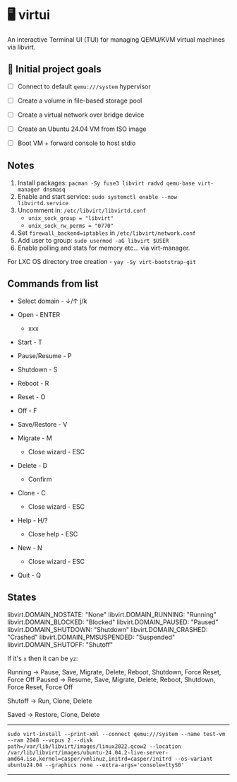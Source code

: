 # 🖥️ virtui

An interactive Terminal UI (TUI) for managing QEMU/KVM virtual machines via libvirt. 

## 🎯 Initial project goals

- [ ] Connect to default `qemu:///system` hypervisor
- [ ] Create a volume in file-based storage pool
- [ ] Create a virtual network over bridge device
- [ ] Create an Ubuntu 24.04 VM from ISO image
- [ ] Boot VM + forward console to host stdio


## Notes

1. Install packages: `pacman -Sy fuse3 libvirt radvd qemu-base virt-manager dnsmasq`
1. Enable and start service: `sudo systemctl enable --now libvirtd.service`
1. Uncomment in: `/etc/libvirt/libvirtd.conf`
    - `unix_sock_group = "libvirt"`
    - `unix_sock_rw_perms = "0770"`
1. Set `firewall_backend=iptables` in `/etc/libvirt/network.conf`
1. Add user to group: `sudo usermod -aG libvirt $USER`
1. Enable polling and stats for memory etc... via virt-manager.

For LXC OS directory tree creation - `yay -Sy virt-bootstrap-git`


## Commands from list

- Select domain - ↓/↑ j/k

- Open          - ENTER
    - xxx

- Start         - T
- Pause/Resume  - P
- Shutdown      - S
- Reboot        - R
- Reset         - O
- Off           - F
- Save/Restore  - V

- Migrate       - M
    - Close wizard  - ESC

- Delete        - D
    - Confirm

- Clone         - C
    - Close wizard  - ESC

- Help          - H/?
    - Close help    - ESC

- New           - N
    - Close wizard  - ESC

- Quit          - Q


## States

libvirt.DOMAIN_NOSTATE:     "None"
libvirt.DOMAIN_RUNNING:     "Running"
libvirt.DOMAIN_BLOCKED:     "Blocked"
libvirt.DOMAIN_PAUSED:      "Paused"
libvirt.DOMAIN_SHUTDOWN:    "Shutdown"
libvirt.DOMAIN_CRASHED:     "Crashed"
libvirt.DOMAIN_PMSUSPENDED: "Suspended"
libvirt.DOMAIN_SHUTOFF:     "Shutoff"

If it's `x` then it can be `yz`: 

Running -> Pause, Save, Migrate, Delete, Reboot, Shutdown, Force Reset, Force Off
Paused -> Resume, Save, Migrate, Delete, Reboot, Shutdown, Force Reset, Force Off

Shutoff -> Run, Clone, Delete

Saved -> Restore, Clone, Delete


---

`sudo virt-install --print-xml --connect qemu:///system --name test-vm --ram 2048 --vcpus 2 --disk path=/var/lib/libvirt/images/linux2022.qcow2 --location /var/lib/libvirt/images/ubuntu-24.04.2-live-server-amd64.iso,kernel=casper/vmlinuz,initrd=casper/initrd --os-variant ubuntu24.04 --graphics none --extra-args='console=ttyS0'`


---



